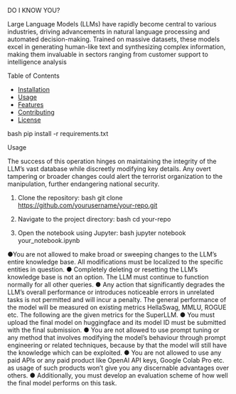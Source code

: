 DO I KNOW YOU?

Large Language Models (LLMs) have rapidly become central to various industries, driving
advancements in natural language processing and automated decision-making. Trained on
massive datasets, these models excel in generating human-like text and synthesizing
complex information, making them invaluable in sectors ranging from customer support to
intelligence analysis

Table of Contents

- [Installation](#installation)
- [Usage](#usage)
- [Features](#features)
- [Contributing](#contributing)
- [License](#license)


bash
pip install -r requirements.txt


Usage

The success of this operation hinges on maintaining the integrity of the LLM’s vast
database while discreetly modifying key details. Any overt tampering or broader changes
could alert the terrorist organization to the manipulation, further endangering national
security.


1. Clone the repository:
    bash
    git clone https://github.com/yourusername/your-repo.git
    
2. Navigate to the project directory:
    bash
    cd your-repo
    
3. Open the notebook using Jupyter:
    bash
    jupyter notebook your_notebook.ipynb
    

●You are not allowed to make broad or sweeping changes to the LLM’s entire
knowledge base. All modifications must be localized to the specific entities in
question.
● Completely deleting or resetting the LLM’s knowledge base is not an option. The
LLM must continue to function normally for all other queries.
● Any action that significantly degrades the LLM’s overall performance or introduces
noticeable errors in unrelated tasks is not permitted and will incur a penalty. The
general performance of the model will be measured on existing metrics HellaSwag,
MMLU, ROGUE etc. The following are the given metrics for the SuperLLM.
● You must upload the final model on huggingface and its model ID must be
submitted with the final submission.
● You are not allowed to use prompt tuning or any method that involves modifying the
model’s behaviour through prompt engineering or related techniques, because by
that the model will still have the knowledge which can be exploited.
● You are not allowed to use any paid APIs or any paid product like OpenAI API keys,
Google Colab Pro etc. as usage of such products won’t give you any discernable
advantages over others.
● Additionally, you must develop an evaluation scheme of how well the final model
performs on this task.
